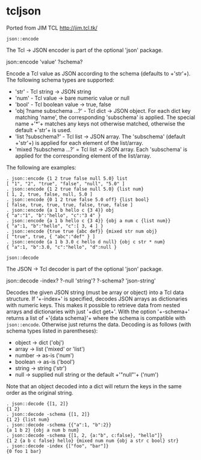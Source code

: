 # tcljson

Ported from JIM TCL http://jim.tcl.tk/

`json::encode`

The Tcl -> JSON encoder is part of the optional 'json' package.

json::encode 'value' ?schema?

Encode a Tcl value as JSON according to the schema (defaults to +'str'+). The following schema types are supported:
* 'str' - Tcl string -> JSON string
* 'num' - Tcl value -> bare numeric value or null
* 'bool' - Tcl boolean value -> true, false
* 'obj ?name subschema ...?' - Tcl dict -> JSON object. For each dict key matching 'name', the corresponding 'subschema'
is applied. The special name +'*'+ matches any keys not otherwise matched, otherwise the default +'str'+ is used.
* 'list ?subschema?' - Tcl list -> JSON array. The 'subschema' (default +'str'+) is applied for each element of the list/array.
* 'mixed ?subschema ...?' = Tcl list -> JSON array. Each 'subschema' is applied for the corresponding element of the list/array.

The following are examples:

    . json::encode {1 2 true false null 5.0} list
    [ "1", "2", "true", "false", "null", "5.0" ]
    . json::encode {1 2 true false null 5.0} {list num}
    [ 1, 2, true, false, null, 5.0 ]
    . json::encode {0 1 2 true false 5.0 off} {list bool}
    [ false, true, true, true, false, true, false ]
    . json::encode {a 1 b hello c {3 4}} obj
    { "a":"1", "b":"hello", "c":"3 4" }
    . json::encode {a 1 b hello c {3 4}} {obj a num c {list num}}
    { "a":1, "b":"hello", "c":[ 3, 4 ] }
    . json::encode {true true {abc def}} {mixed str num obj}
    [ "true", true, { "abc":"def" } ]
    . json::encode {a 1 b 3.0 c hello d null} {obj c str * num}
    { "a":1, "b":3.0, "c":"hello", "d":null }


`json::decode`

The JSON -> Tcl decoder is part of the optional 'json' package.

json::decode  -index? ?-null 'string'? ?-schema? 'json-string'

Decodes the given JSON string (must be array or object) into a Tcl data structure. If '+-index+' is specified,
decodes JSON arrays as dictionaries with numeric keys. This makes it possible to retrieve data from nested
arrays and dictionaries with just '+dict get+'. With the option '+-schema+' returns a list of +'{data schema}'+
where the schema is compatible with `json::encode`. Otherwise just returns the data.
Decoding is as follows (with schema types listed in parentheses):
* object -> dict ('obj')
* array -> list ('mixed' or 'list')
* number -> as-is ('num')
* boolean -> as-is ('bool')
* string -> string ('str')
* null -> supplied null string or the default +'"null"'+ ('num')
 
Note that an object decoded into a dict will return the keys in the same order as the original string.

    . json::decode {[1, 2]}
    {1 2}
    . json::decode -schema {[1, 2]}
    {1 2} {list num}
    . json::decode -schema {{"a":1, "b":2}}
    {a 1 b 2} {obj a num b num}
    . json::decode -schema {[1, 2, {a:"b", c:false}, "hello"]}
    {1 2 {a b c false} hello} {mixed num num {obj a str c bool} str}
    . json::decode -index {["foo", "bar"]}
    {0 foo 1 bar}

